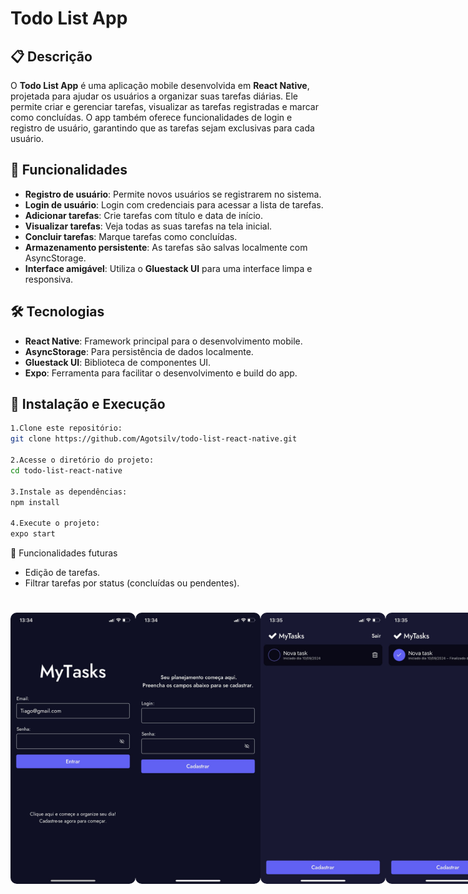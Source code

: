 # Todo List App

## 📋 Descrição

O **Todo List App** é uma aplicação mobile desenvolvida em **React Native**, projetada para ajudar os usuários a organizar suas tarefas diárias. Ele permite criar e gerenciar tarefas, visualizar as tarefas registradas e marcar como concluídas. O app também oferece funcionalidades de login e registro de usuário, garantindo que as tarefas sejam exclusivas para cada usuário.

## 🚀 Funcionalidades

- **Registro de usuário**: Permite novos usuários se registrarem no sistema.
- **Login de usuário**: Login com credenciais para acessar a lista de tarefas.
- **Adicionar tarefas**: Crie tarefas com título e data de início.
- **Visualizar tarefas**: Veja todas as suas tarefas na tela inicial.
- **Concluir tarefas**: Marque tarefas como concluídas.
- **Armazenamento persistente**: As tarefas são salvas localmente com AsyncStorage.
- **Interface amigável**: Utiliza o **Gluestack UI** para uma interface limpa e responsiva.

## 🛠️ Tecnologias

- **React Native**: Framework principal para o desenvolvimento mobile.
- **AsyncStorage**: Para persistência de dados localmente.
- **Gluestack UI**: Biblioteca de componentes UI.
- **Expo**: Ferramenta para facilitar o desenvolvimento e build do app.

## 🔧 Instalação e Execução

```bash
1.Clone este repositório:
git clone https://github.com/Agotsilv/todo-list-react-native.git

2.Acesse o diretório do projeto:
cd todo-list-react-native

3.Instale as dependências:
npm install

4.Execute o projeto:
expo start
```

📱 Funcionalidades futuras

- Edição de tarefas.
- Filtrar tarefas por status (concluídas ou pendentes).

<h1 align="center">
  <div style="display: flex; flex-direction: row; align: center;" align="center">
    <img width="200" style="border-radius: 10px" height="auto" alt="Screenshot" title="Screenshot" src="assets/imgApp/1.jpg" />
    <img width="200" style="border-radius: 10px" height="auto" alt="Screenshot" title="Screenshot" src="assets/imgApp/2.jpg" />
    <img width="200" style="border-radius: 10px" height="auto" alt="Screenshot" title="Screenshot" src="assets/imgApp/3.jpg" />
    <img width="200" style="border-radius: 10px" height="auto" alt="Screenshot" title="Screenshot" src="assets/imgApp/4.jpg" />
    <img width="200" style="border-radius: 10px" height="auto" alt="Screenshot" title="Screenshot" src="assets/imgApp/5.jpg" />
    
  <div>
</h1>
